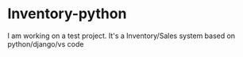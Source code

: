 # Inventory-python
I am working on a test project. It's a Inventory/Sales system  based on python/django/vs code 
